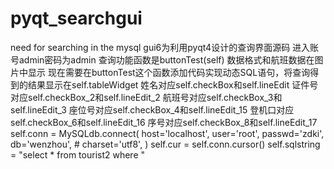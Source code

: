 # pyqt_searchgui
need for searching in the  mysql
gui6为利用pyqt4设计的查询界面源码
进入账号admin密码为admin
查询功能函数是buttonTest(self)
数据格式和航班数据在图片中显示
现在需要在buttonTest这个函数添加代码实现动态SQL语句，将查询得到的结果显示在self.tableWidget
姓名对应self.checkBox和self.lineEdit
证件号对应self.checkBox_2和self.lineEdit_2
航班号对应self.checkBox_3和self.lineEdit_3
座位号对应self.checkBox_4和self.lineEdit_15
登机口对应self.checkBox_6和self.lineEdit_16
序号对应self.checkBox_8和self.lineEdit_17
self.conn = MySQLdb.connect(
            host='localhost',
            user='root',
            passwd='zdki',
            db='wenzhou',
            #
            charset='utf8',
        )
        self.cur = self.conn.cursor()
        self.sqlstring = "select * from tourist2 where "
